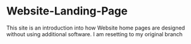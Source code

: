 # Website-Landing-Page

This site is an introduction into how Website home pages are designed without using additional software. I am 
resetting to my original branch
